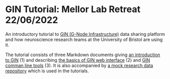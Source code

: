 # GIN Tutorial: Mellor Lab Retreat 22/06/2022
An introductory tutorial to [GIN (G-Node Infrastructure)](https://gin.g-node.org/G-Node/Info/wiki) data sharing platform and how neuroscience research teams at the University of Bristol are using it.

The tutorial consists of three Markdown documents giving [an introduction to GIN](GIN_intro.md) (1) and describing [the basics of GIN web interface](GIN-web-interface-tutorial.md) (2) and [GIN comman line tools](GIN-client-tutorial.ipynb) (3). It is also accompanied by [a mock research data repository](TeamNeuroUoB) which is used in the tutorials.
